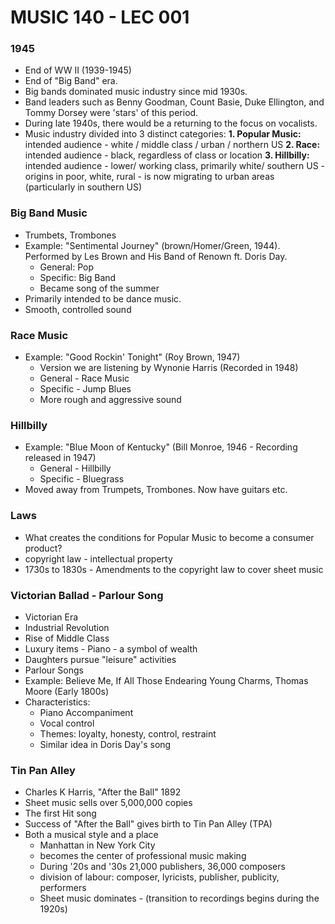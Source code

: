 # MUSIC 140 - LEC 001
### 1945
- End of WW II (1939-1945)
- End of "Big Band" era.
- Big bands dominated music industry since mid 1930s.
- Band leaders such as Benny Goodman, Count Basie, Duke Ellington, and Tommy Dorsey were 'stars' of this period.
- During late 1940s, there would be a returning to the focus on vocalists.
- Music industry divided into 3 distinct categories:
  **1. Popular Music:** intended audience - white / middle class / urban / northern US
  **2. Race:** intended audience - black, regardless of class or location
  **3. Hillbilly:** intended audience - lower/ working class, primarily white/ southern US - origins in poor, white, rural - is now migrating to urban areas (particularly in southern US) 

### Big Band Music
- Trumbets, Trombones
- Example: "Sentimental Journey" (brown/Homer/Green, 1944). Performed by Les Brown and His Band of Renown ft. Doris Day.
  - General: Pop
  - Specific: Big Band
  - Became song of the summer
- Primarily intended to be dance music.
- Smooth, controlled sound

### Race Music
- Example: "Good Rockin' Tonight" (Roy Brown, 1947)
  - Version we are listening by Wynonie Harris (Recorded in 1948)
  - General - Race Music
  - Specific - Jump Blues
  - More rough and aggressive sound

### Hillbilly
- Example: "Blue Moon of Kentucky" (Bill Monroe, 1946 - Recording released in 1947)
  - General - Hillbilly
  - Specific - Bluegrass
- Moved away from Trumpets, Trombones. Now have guitars etc.

### Laws
- What creates the conditions for Popular Music to become a consumer product?
- copyright law - intellectual property
- 1730s to 1830s - Amendments to the copyright law to cover sheet music

### Victorian Ballad - Parlour Song
- Victorian Era
- Industrial Revolution
- Rise of Middle Class
- Luxury items - Piano - a symbol of wealth
- Daughters pursue "leisure" activities
- Parlour Songs
- Example: Believe Me, If All Those Endearing Young Charms, Thomas Moore (Early 1800s)
- Characteristics:
  - Piano Accompaniment
  - Vocal control
  - Themes: loyalty, honesty, control, restraint
  - Similar idea in Doris Day's song

### Tin Pan Alley
- Charles K Harris, "After the Ball" 1892
- Sheet music sells over 5,000,000 copies
- The first Hit song
- Success of "After the Ball" gives birth to Tin Pan Alley (TPA)
- Both a musical style and a place
  - Manhattan in New York City
  - becomes the center of professional music making
  - During '20s and '30s 21,000 publishers, 36,000 composers
  - division of labour: composer, lyricists, publisher, publicity, performers
  - Sheet music dominates - (transition to recordings begins during the 1920s) 
<!--stackedit_data:
eyJoaXN0b3J5IjpbLTExNDMyNzA0NTMsLTIwMTMzMDQ4NSwtMT
A3Mjg0Mjc1MSwxMjY0NzE3MTIzLDQ2NzIxNDg1MSwxNjEyNDE2
NzE4LC0yMDg0Mzc2NzQ3LC03ODcwNzA2MjMsLTU1NDE0NTI2Ny
wtMTkwODAxNjU1NCwzODQ0NzM2OTcsLTQ2MjM0NzI1MywtODg1
MDM0NTAwLC00ODY3Nzc5NTUsODAzMzY0MDg2LC0xMDkxOTcwOT
c1LDI2ODUzMDM5MSwtODgzODMxNTY4XX0=
-->